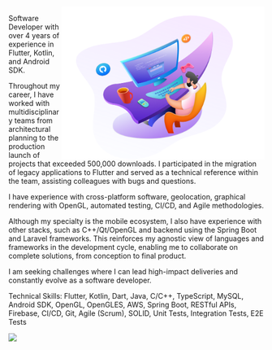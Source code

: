 <img src="https://github.com/JunioJsv/JunioJsv/blob/master/bg.png?raw=true" min-width="400px" max-width="400px" width="400px" align="right">

<p align="left">
Software Developer with over 4 years of experience in Flutter, Kotlin, and Android SDK.

Throughout my career, I have worked with multidisciplinary teams from architectural planning to the production launch of projects that exceeded 500,000 downloads. I participated in the migration of legacy applications to Flutter and served as a technical reference within the team, assisting colleagues with bugs and questions.

I have experience with cross-platform software, geolocation, graphical rendering with OpenGL, automated testing, CI/CD, and Agile methodologies.

Although my specialty is the mobile ecosystem, I also have experience with other stacks, such as C++/Qt/OpenGL and backend using the Spring Boot and Laravel frameworks. This reinforces my agnostic view of languages and frameworks in the development cycle, enabling me to collaborate on complete solutions, from conception to final product.

I am seeking challenges where I can lead high-impact deliveries and constantly evolve as a software developer.

Technical Skills:
Flutter, Kotlin, Dart, Java, C/C++, TypeScript, MySQL, Android SDK, OpenGL, OpenGLES, AWS, Spring Boot, RESTful APIs, Firebase, CI/CD, Git, Agile (Scrum), SOLID, Unit Tests, Integration Tests, E2E Tests
</p>

<p align="left">
  <a href="https://www.linkedin.com/in/juniojsv">
     <img src="https://img.shields.io/badge/LinkedIn-0077B5?style=for-the-badge&logo=linkedin&logoColor=white" />
  </a>
</p>
